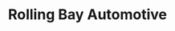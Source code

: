 ---
title: "Rolling Bay Automotive"
url: /bainbridge-island/rolling-bay-automotive/
shop: car repair
---